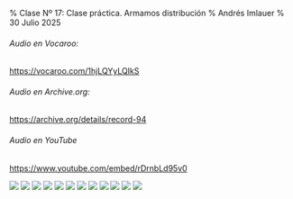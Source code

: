 % Clase Nº 17: Clase práctica.  Armamos distribución
% Andrés Imlauer
% 30 Julio 2025

###### Audio en Vocaroo:
https://vocaroo.com/1hjLQYyLQIkS

###### Audio en Archive.org:
https://archive.org/details/record-94

###### Audio en YouTube
https://www.youtube.com/embed/rDrnbLd95v0

![](https://blogger.googleusercontent.com/img/b/R29vZ2xl/AVvXsEgR2oDACyxHDQ0bJvEQ82OSugA5G6bHJnpdM5ARc7IXawIqUfoDq5oiy3rIiS5js7FBkxkmfI2GLviJAq7z6W6Fz_og3e41SpbRf-pceV89KXQLKBPQ2RvDaOFEngWuxG5n3K2swp449Y5oxW6T-hObmnYIO4gtEhaElEXVfZs_RIKt9Bz_F1Ict7CL4sM/s1536/fed64637-9be9-4ca9-ac1e-7bdfb85c73b5.png)
![](https://blogger.googleusercontent.com/img/b/R29vZ2xl/AVvXsEjzIvZGrzx4Q3JNdf3Zv5TYOnbkopNYTT3U-wsvd6cTkuY64XbcawrzjA7nlVpjx0k84fGFoRRK4QZNElMqGtzHkvUBRrRYaFmvEJlGFzWvTXL7N797ClumK-yc_dhSC3pipl0RnSRShovvyEJ8Piqy_75xxObnDrcT4hAiqy6pxSukKSADUMDjG6dkVCI/s4160/IMG-20250422-WA0002.jpg)
![](https://blogger.googleusercontent.com/img/b/R29vZ2xl/AVvXsEiQRRQOzAZXqfseZiKN2JHjVqB00VfM58DPjDju-471DMBC67pSjPtMhvRDo36GRe94t_RCHKAvl4s9eG8jbbNbpWfKKAW3KPnl5a8nH0ML3OTeXIZn2ViYiNTZ9jRbqUJQFDt8pPC5YsgsSm0JMNrGg2uhA1-GW_-KNITIWXsPRVen92C6EIhxvcar5wg/s4160/IMG-20250422-WA0003.jpg)
![](https://blogger.googleusercontent.com/img/b/R29vZ2xl/AVvXsEi_fpwMakstx49Q84JBHcJhUVMeU2uIjbX6EDfJFe1MCVGzGVhLOwehLHiR07IzI3l7hB7krHMwvN_tUQ_c_VMtmAxPBymS0-KpjGyFIpX-R3wSn8Fb89KJ-AzbTy-pTbW4SW45pjfGVDLwMurWEImxSm-x1Z_XLLxTA9oDv_Y5PhjvHgULnrKXdxdPUNo/s4160/IMG-20250422-WA0004.jpg)
![](https://blogger.googleusercontent.com/img/b/R29vZ2xl/AVvXsEipbrhP8HZqjOvu_grVR7MLuUbfPdRIIwkBI5Ykr4VJj6aSbCNvnn9qh8tCvjALhkJ8MtMP_FzyCCXBo8OHhdI2PZuOlhNjgTcmsRicuKE5GYJm4opGiDGJ1BvCOM-s2RfWA0CzVJ8_Wionh6_SPsoM443LuefBwV6LraFE0_XG237pn7tuD18zm4RGCCo/s4160/IMG_20250422_191130856.jpg)
![](https://blogger.googleusercontent.com/img/b/R29vZ2xl/AVvXsEiFH3du8qTE73FDZ6DDC-3kn1RoHbPmIiX25l-EDGhwp9ZYMm9Pk0LoThlH6M5YVnXJw7RU_f7CGRsxzCWxxqJM0ljGzwh3Me1lpEQx5dxhheE-0sDynTZbOuLYYIDI72YDRZ_CBw0N43lVJRtTplJcpXQ7Q3gogQLOVGe18rE5B4FTOH3-9JVdCEI9PaA/s4160/IMG_20250422_191449951.jpg)
![](https://blogger.googleusercontent.com/img/b/R29vZ2xl/AVvXsEj-0Q7Q6y5D2V3DvtW1zF94pUm3R-sUAmOJQCm3mMiqrQjzwOYAIZyaJNgL1o7wr2Kx-RKEQBU5vvMlyYSDt2kBI20Tc-iHWahOyj9RRxTGPTfYA72SgD9CYGa4Yo_kiI1r6bzpJdILSpMIWqhywc_V_h3yKtXVyeRHrxbZTe7JM06_ewTjgPIpCfSfJKo/s4160/IMG_20250422_191934667_BURST000_COVER_TOP.jpg)
![](https://blogger.googleusercontent.com/img/b/R29vZ2xl/AVvXsEjvR-XpS7Lm2D_grouQfvaGL8HIeem4e4Q5DgByEEMPbFOYl6fLHsfyVXNGWVNlwnDnEGaslLKErzlmCmPHO6f5n48TUtkO9xtMKShGdYy98rE7Gt5N4Mo5yaORYg7Lfvf_GWo3gh8wJ3LabL2Z8z2PTMy_G4Xr-dgv3426WLXYwfByfLHxCTaYaN6DEFY/s4160/IMG_20250422_191934667_BURST001.jpg)
![](https://blogger.googleusercontent.com/img/b/R29vZ2xl/AVvXsEj6dS5YL6kT2JM0enfyJyDZWcZH2L2A39xo3xnASmkF-8F8cp_1xbKh9DbdELOUYQ2XN_2q6U0jV9ONbOHdKRp4GKKYqcxCvudiqqNwg7wWcNlDaZJ29t5mRL5u-d0e54GaTa4reZJBfs-kwedkoUJgOuYUbXOI2fQgnFKhdFvdlyRMz5Fh-WccO-NTUXU/s4160/IMG_20250422_191938582.jpg)
![](https://blogger.googleusercontent.com/img/b/R29vZ2xl/AVvXsEgoud0D-JHHsRk9yMoIB9-ef9k4LflQZWYSfb335zfjKMabD-W5bArvplvbQavBSgNq14YjykPQI5bPXhY35V3AdHAacJMDgRZcQ9G9p5NEfPS9KEAq0pZbet2CKRgHBoq0VV3YsdN2x9TZSlV5y4rkeOR5oiIJp2WGi49-TtKkYmwZbeL-CbV2zNA8Dts/s4160/IMG_20250422_193647351.jpg)
![](https://blogger.googleusercontent.com/img/b/R29vZ2xl/AVvXsEiwTXttw23odhZRenzZHBZDw5E2ygHu7p9O_x9OGGtM2uZD_CmRqWrQxKjx8wjG2Y2-itsA-cwFVOa5PcSHM7dSW239VIBTXhGIEVRmuCB8IDNRFyegIz8iwql-DZlBA60nL_f0wUZBSD_GyBDqbtiIxiSsUtDVfc-0fClpG6QSkxln21irOZtsDYBy6FQ/s4160/IMG_20250422_194847117.jpg)
![](https://blogger.googleusercontent.com/img/b/R29vZ2xl/AVvXsEjbZgWpGel-DJMjC6eSJ9MMRp59r-sFfCIGBWwy8jPB_bcXTvq8Oil0bIw0BwJDUdX3FLRE6R-ay5VitXZczg1p8hgacF7HG2AOBgwR0QAyZQs7j2LL0qyJZxRbux8H24vbYd-DIgbjwznIXmlOxLtlp1FJvDmh-2zK2wzYQ40JgdVYVq-sbGViLRblVr8/s4160/IMG_20250422_195630553.jpg)

